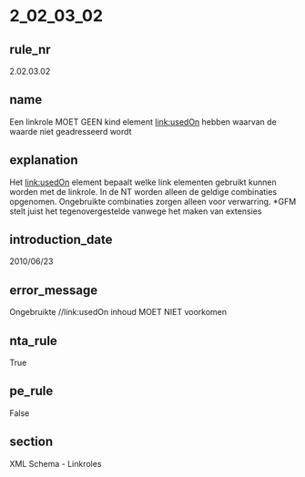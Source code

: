 # 2_02_03_02

## rule_nr
2.02.03.02

## name
Een linkrole MOET GEEN kind element <link:usedOn> hebben waarvan de waarde niet geadresseerd wordt

## explanation
Het <link:usedOn> element bepaalt welke link elementen gebruikt kunnen worden met de linkrole. In de NT worden alleen de geldige combinaties opgenomen. Ongebruikte combinaties zorgen alleen voor verwarring.
*GFM stelt juist het tegenovergestelde vanwege het maken van extensies

## introduction_date
2010/06/23

## error_message
Ongebruikte //link:usedOn inhoud MOET NIET voorkomen

## nta_rule
True

## pe_rule
False

## section
XML Schema - Linkroles

